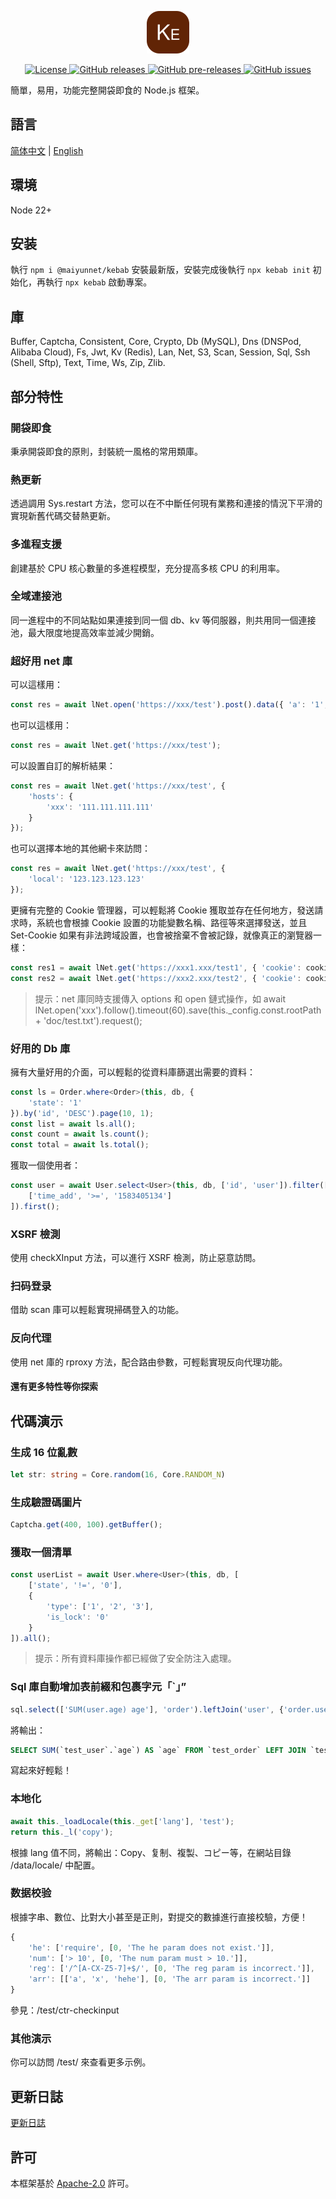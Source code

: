 <p align="center"><img src="./icon.svg" width="68" height="68" alt="Kebab"></p>
<p align="center">
    <a href="https://github.com/maiyun/kebab/blob/master/LICENSE">
        <img alt="License" src="https://img.shields.io/github/license/maiyun/kebab?color=blue" />
    </a>
    <a href="https://github.com/maiyun/kebab/releases">
        <img alt="GitHub releases" src="https://img.shields.io/github/v/release/maiyun/kebab?color=brightgreen&logo=github" />
        <img alt="GitHub pre-releases" src="https://img.shields.io/github/v/release/maiyun/kebab?color=yellow&logo=github&include_prereleases" />
    </a>
    <a href="https://github.com/maiyun/kebab/issues">
        <img alt="GitHub issues" src="https://img.shields.io/github/issues/maiyun/kebab?color=blue&logo=github" />
    </a>
</p>

簡單，易用，功能完整開袋即食的 Node.js 框架。

## 語言

[简体中文](README.sc.md) | [English](../README.md)

## 環境

Node 22+

## 安装

執行 `npm i @maiyunnet/kebab` 安裝最新版，安裝完成後執行 `npx kebab init` 初始化，再執行 `npx kebab` 啟動專案。

## 庫

Buffer, Captcha, Consistent, Core, Crypto, Db (MySQL), Dns (DNSPod, Alibaba Cloud), Fs, Jwt, Kv (Redis), Lan, Net, S3, Scan, Session, Sql, Ssh (Shell, Sftp), Text, Time, Ws, Zip, Zlib.

## 部分特性

### 開袋即食

秉承開袋即食的原則，封裝統一風格的常用類庫。

### 熱更新

透過調用 Sys.restart 方法，您可以在不中斷任何現有業務和連接的情況下平滑的實現新舊代碼交替熱更新。

### 多進程支援

創建基於 CPU 核心數量的多進程模型，充分提高多核 CPU 的利用率。

### 全域連接池

同一進程中的不同站點如果連接到同一個 db、kv 等伺服器，則共用同一個連接池，最大限度地提高效率並減少開銷。

### 超好用 net 庫

可以這樣用：

```typescript
const res = await lNet.open('https://xxx/test').post().data({ 'a': '1', 'b': '2' }).request();
```

也可以這樣用：

```typescript
const res = await lNet.get('https://xxx/test');
```

可以設置自訂的解析結果：

```typescript
const res = await lNet.get('https://xxx/test', {
    'hosts': {
        'xxx': '111.111.111.111'
    }
});
```

也可以選擇本地的其他網卡來訪問：

```typescript
const res = await lNet.get('https://xxx/test', {
    'local': '123.123.123.123'
});
```

更擁有完整的 Cookie 管理器，可以輕鬆將 Cookie 獲取並存在任何地方，發送請求時，系統也會根據 Cookie 設置的功能變數名稱、路徑等來選擇發送，並且 Set-Cookie 如果有非法跨域設置，也會被捨棄不會被記錄，就像真正的瀏覽器一樣：

```typescript
const res1 = await lNet.get('https://xxx1.xxx/test1', { 'cookie': cookie });
const res2 = await lNet.get('https://xxx2.xxx/test2', { 'cookie': cookie });
```

> 提示：net 庫同時支援傳入 options 和 open 鏈式操作，如 await lNet.open('xxx').follow().timeout(60).save(this._config.const.rootPath + 'doc/test.txt').request();

### 好用的 Db 庫

擁有大量好用的介面，可以輕鬆的從資料庫篩選出需要的資料：

```typescript
const ls = Order.where<Order>(this, db, {
    'state': '1'
}).by('id', 'DESC').page(10, 1);
const list = await ls.all();
const count = await ls.count();
const total = await ls.total();
```

獲取一個使用者：

```typescript
const user = await User.select<User>(this, db, ['id', 'user']).filter([
    ['time_add', '>=', '1583405134']
]).first();
```

### XSRF 檢測

使用 checkXInput 方法，可以進行 XSRF 檢測，防止惡意訪問。

### 扫码登录

借助 scan 庫可以輕鬆實現掃碼登入的功能。

### 反向代理

使用 net 庫的 rproxy 方法，配合路由參數，可輕鬆實現反向代理功能。

#### 還有更多特性等你探索

## 代碼演示

### 生成 16 位亂數

```typescript
let str: string = Core.random(16, Core.RANDOM_N)
```

### 生成驗證碼圖片

```typescript
Captcha.get(400, 100).getBuffer();
```

### 獲取一個清單

```typescript
const userList = await User.where<User>(this, db, [
    ['state', '!=', '0'],
    {
        'type': ['1', '2', '3'],
        'is_lock': '0'
    }
]).all();
```

> 提示：所有資料庫操作都已經做了安全防注入處理。

### Sql 庫自動增加表前綴和包裹字元「`」”

```typescript
sql.select(['SUM(user.age) age'], 'order').leftJoin('user', {'order.user_id': lSql.column('user.id')});
```

將輸出：

```sql
SELECT SUM(`test_user`.`age`) AS `age` FROM `test_order` LEFT JOIN `test_user` ON `test_order`.`user_id` = `test_user`.`id`
```

寫起來好輕鬆！

### 本地化

```typescript
await this._loadLocale(this._get['lang'], 'test');
return this._l('copy');
```

根據 lang 值不同，將輸出：Copy、复制、複製、コピー等，在網站目錄 /data/locale/ 中配置。

### 数据校验

根據字串、數位、比對大小甚至是正則，對提交的數據進行直接校驗，方便！

```typescript
{
    'he': ['require', [0, 'The he param does not exist.']],
    'num': ['> 10', [0, 'The num param must > 10.']],
    'reg': ['/^[A-CX-Z5-7]+$/', [0, 'The reg param is incorrect.']],
    'arr': [['a', 'x', 'hehe'], [0, 'The arr param is incorrect.']]
}
```

參見：/test/ctr-checkinput

### 其他演示

你可以訪問 /test/ 來查看更多示例。

## 更新日誌

[更新日誌](CHANGELOG.tc.md)

## 許可

本框架基於 [Apache-2.0](../LICENSE) 許可。